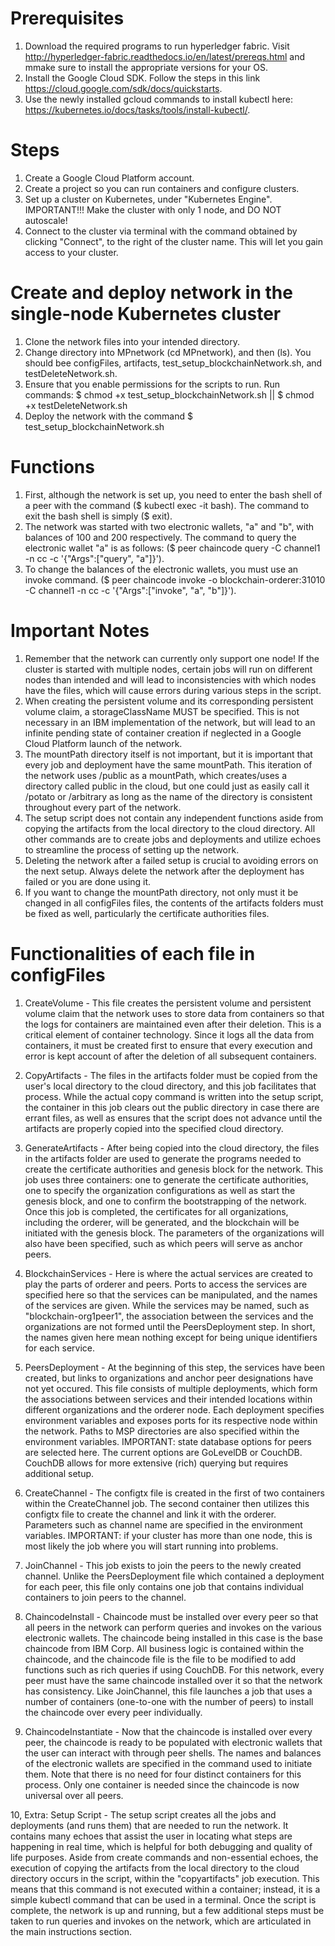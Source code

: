 # Prerequisites
1. Download the required programs to run hyperledger fabric. Visit http://hyperledger-fabric.readthedocs.io/en/latest/prereqs.html and mmake sure to install the appropriate versions for your OS.
2. Install the Google Cloud SDK. Follow the steps in this link https://cloud.google.com/sdk/docs/quickstarts.
3. Use the newly installed gcloud commands to install kubectl here: https://kubernetes.io/docs/tasks/tools/install-kubectl/.
# Steps
1. Create a Google Cloud Platform account.
2. Create a project so you can run containers and configure clusters.
3. Set up a cluster on Kubernetes, under "Kubernetes Engine". IMPORTANT!!! Make the cluster with only 1 node, and DO NOT autoscale!
4. Connect to the cluster via terminal with the command obtained by clicking "Connect", to the right of the cluster name. This will let you gain access to your cluster.
# Create and deploy network in the single-node Kubernetes cluster
1. Clone the network files into your intended directory.
2. Change directory into MPnetwork (cd MPnetwork), and then (ls). You should bee configFiles, artifacts, test_setup_blockchainNetwork.sh, and testDeleteNetwork.sh.
3. Ensure that you enable permissions for the scripts to run. Run commands: $ chmod +x test_setup_blockchainNetwork.sh || $ chmod +x testDeleteNetwork.sh
4. Deploy the network with the command $ test_setup_blockchainNetwork.sh
# Functions
1. First, although the network is set up, you need to enter the bash shell of a peer with the command ($ kubectl exec -it <blockchain-org1peer1 pod name> bash). The command to exit the bash shell is simply ($ exit).
2. The network was started with two electronic wallets, "a" and "b", with balances of 100 and 200 respectively. The command to query the electronic wallet "a" is as follows: ($ peer chaincode query -C channel1 -n cc -c '{"Args":["query", "a"]}').
3. To change the balances of the electronic wallets, you must use an invoke command. ($ peer chaincode invoke -o blockchain-orderer:31010 -C channel1 -n cc -c '{"Args":["invoke", "a", "b"]}').
# Important Notes
1. Remember that the network can currently only support one node! If the cluster is started with multiple nodes, certain jobs will run on different nodes than intended and will lead to inconsistencies with which nodes have the files, which will cause errors during various steps in the script.
2. When creating the persistent volume and its corresponding persistent volume claim, a storageClassName MUST be specified. This is not necessary in an IBM implementation of the network, but will lead to an infinite pending state of container creation if neglected in a Google Cloud Platform launch of the network.
3. The mountPath directory itself is not important, but it is important that every job and deployment have the same mountPath. This iteration of the network uses /public as a mountPath, which creates/uses a directory called public in the cloud, but one could just as easily call it /potato or /arbitrary as long as the name of the directory is consistent throughout every part of the network.
4. The setup script does not contain any independent functions aside from copying the artifacts from the local directory to the cloud directory. All other commands are to create jobs and deployments and utilize echoes to streamline the process of setting up the network.
5. Deleting the network after a failed setup is crucial to avoiding errors on the next setup. Always delete the network after the deployment has failed or you are done using it.
6. If you want to change the mountPath directory, not only must it be changed in all configFiles files, the contents of the artifacts folders must be fixed as well, particularly the certificate authorities files.
# Functionalities of each file in configFiles
1. CreateVolume - This file creates the persistent volume and persistent volume claim that the network uses to store data from containers so that the logs for containers are maintained even after their deletion. This is a critical element of container technology. Since it logs all the data from containers, it must be created first to ensure that every execution and error is kept account of after the deletion of all subsequent containers.

2. CopyArtifacts - The files in the artifacts folder must be copied from the user's local directory to the cloud directory, and this job facilitates that process. While the actual copy command is written into the setup script, the container in this job clears out the public directory in case there are errant files, as well as ensures that the script does not advance until the artifacts are properly copied into the specified cloud directory.

3. GenerateArtifacts - After being copied into the cloud directory, the files in the artifacts folder are used to generate the programs needed to create the certificate authorities and genesis block for the network. This job uses three containers: one to generate the certificate authorities, one to specify the organization configurations as well as start the genesis block, and one to confirm the bootstrapping of the network. Once this job is completed, the certificates for all organizations, including the orderer, will be generated, and the blockchain will be initiated with the genesis block. The parameters of the organizations will also have been specified, such as which peers will serve as anchor peers.

4. BlockchainServices - Here is where the actual services are created to play the parts of orderer and peers. Ports to access the services are specified here so that the services can be manipulated, and the names of the services are given. While the services may be named, such as "blockchain-org1peer1", the association between the services and the organizations are not formed until the PeersDeployment step. In short, the names given here mean nothing except for being unique identifiers for each service.

5. PeersDeployment - At the beginning of this step, the services have been created, but links to organizations and anchor peer designations have not yet occured. This file consists of multiple deployments, which form the associations between services and their intended locations within different organizations and the orderer node. Each deployment specifies environment variables and exposes ports for its respective node within the network. Paths to MSP directories are also specified within the environment variables. IMPORTANT: state database options for peers are selected here. The current options are GoLevelDB or CouchDB. CouchDB allows for more extensive (rich) querying but requires additional setup.

6. CreateChannel - The configtx file is created in the first of two containers within the CreateChannel job. The second container then utilizes this configtx file to create the channel and link it with the orderer. Parameters such as channel name are specified in the environment variables. IMPORTANT: if your cluster has more than one node, this is most likely the job where you will start running into problems.

7. JoinChannel - This job exists to join the peers to the newly created channel. Unlike the PeersDeployment file which contained a deployment for each peer, this file only contains one job that contains individual containers to join peers to the channel.
8. ChaincodeInstall - Chaincode must be installed over every peer so that all peers in the network can perform queries and invokes on the various electronic wallets. The chaincode being installed in this case is the base chaincode from IBM Corp. All business logic is contained within the chaincode, and the chaincode file is the file to be modified to add functions such as rich queries if using CouchDB. For this network, every peer must have the same chaincode installed over it so that the network has consistency. Like JoinChannel, this file launches a job that uses a number of containers (one-to-one with the number of peers) to install the chaincode over every peer individually.

9. ChaincodeInstantiate - Now that the chaincode is installed over every peer, the chaincode is ready to be populated with electronic wallets that the user can interact with through peer shells. The names and balances of the electronic wallets are specified in the command used to initiate them. Note that there is no need for four distinct containers for this process. Only one container is needed since the chaincode is now universal over all peers.

10, Extra: Setup Script - The setup script creates all the jobs and deployments (and runs them) that are needed to run the network. It contains many echoes that assist the user in locating what steps are happening in real time, which is helpful for both debugging and quality of life purposes. Aside from create commands and non-essential echoes, the execution of copying the artifacts from the local directory to the cloud directory occurs in the script, within the "copyartifacts" job execution. This means that this command is not executed within a container; instead, it is a simple kubectl command that can be used in a terminal. Once the script is complete, the network is up and running, but a few additional steps must be taken to run queries and invokes on the network, which are articulated in the main instructions section.
